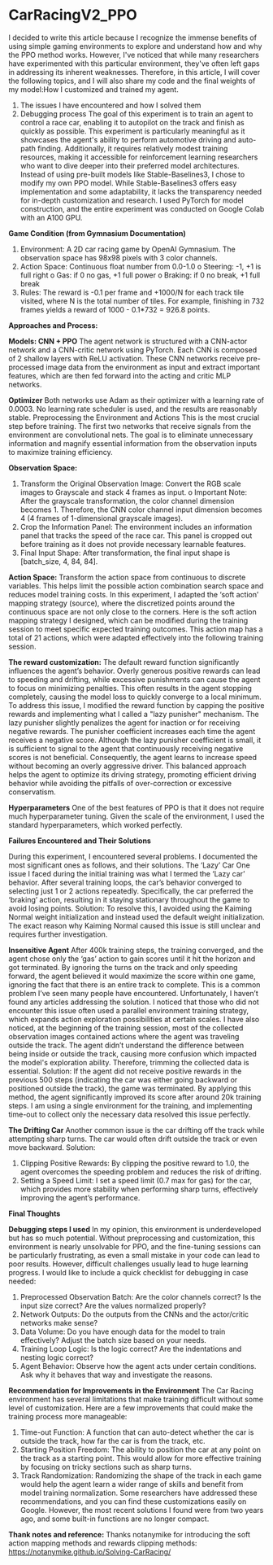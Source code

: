 # CarRacingV2_PPO

I decided to write this article because I recognize the immense benefits of using simple gaming environments to explore and understand how and why the PPO method works. However, I've noticed that while many researchers have experimented with this particular environment, they've often left gaps in addressing its inherent weaknesses. Therefore, in this article, I will cover the following topics, and I will also share my code and the final weights of my model:How I customized and trained my agent.
1.	The issues I have encountered and how I solved them
2.	Debugging process
The goal of this experiment is to train an agent to control a race car, enabling it to autopilot on the track and finish as quickly as possible. This experiment is particularly meaningful as it showcases the agent's ability to perform automotive driving and auto-path finding. Additionally, it requires relatively modest training resources, making it accessible for reinforcement learning researchers who want to dive deeper into their preferred model architectures.
Instead of using pre-built models like Stable-Baselines3, I chose to modify my own PPO model. While Stable-Baselines3 offers easy implementation and some adaptability, it lacks the transparency needed for in-depth customization and research. I used PyTorch for model construction, and the entire experiment was conducted on Google Colab with an A100 GPU.

**Game Condition (from Gymnasium Documentation)**
1.	Environment: A 2D car racing game by OpenAI Gymnasium. The observation space has 98x98 pixels with 3 color channels. 
2.	Action Space: Continuous float number from 0.0-1.0
o	Steering: -1, +1 is full right
o	Gas: if 0 no gas, +1 full power
o	Braking: if 0 no break, +1 full break
3.	Rules: The reward is -0.1 per frame and +1000/N for each track tile visited, where N is the total number of tiles. For example, finishing in 732 frames yields a reward of 1000 - 0.1*732 = 926.8 points.
   
****Approaches and Process:****

**Models: CNN + PPO**
The agent network is structured with a CNN-actor network and a CNN-critic network using PyTorch. Each CNN is composed of 2 shallow layers with ReLU activation. These CNN networks receive pre-processed image data from the environment as input and extract important features, which are then fed forward into the acting and critic MLP networks.

**Optimizer**
Both networks use Adam as their optimizer with a learning rate of 0.0003. No learning rate scheduler is used, and the results are reasonably stable.
Preprocessing the Environment and Actions
This is the most crucial step before training. The first two networks that receive signals from the environment are convolutional nets. The goal is to eliminate unnecessary information and magnify essential information from the observation inputs to maximize training efficiency.

**Observation Space:**
1.	Transform the Original Observation Image: Convert the RGB scale images to Grayscale and stack 4 frames as input.
o	Important Note: After the grayscale transformation, the color channel dimension becomes 1. Therefore, the CNN color channel input dimension becomes 4 (4 frames of 1-dimensional grayscale images).
2.	Crop the Information Panel: The environment includes an information panel that tracks the speed of the race car. This panel is cropped out before training as it does not provide necessary learnable features.
3.	Final Input Shape: After transformation, the final input shape is [batch_size, 4, 84, 84].
   
**Action Space:**
Transform the action space from continuous to discrete variables. This helps limit the possible action combination search space and reduces model training costs. In this experiment, I adapted the ‘soft action’ mapping strategy (source), where the discretized points around the continuous space are not only close to the corners. Here is the soft action mapping strategy I designed, which can be modified during the training session to meet specific expected training outcomes. This action map has a total of 21 actions, which were adapted effectively into the following training session.

**The reward customization:**
The default reward function significantly influences the agent’s behavior. Overly generous positive rewards can lead to speeding and drifting, while excessive punishments can cause the agent to focus on minimizing penalties. This often results in the agent stopping completely, causing the model loss to quickly converge to a local minimum. To address this issue, I modified the reward function by capping the positive rewards and implementing what I called a "lazy punisher" mechanism.
The lazy punisher slightly penalizes the agent for inaction or for receiving negative rewards. The punisher coefficient increases each time the agent receives a negative score. Although the lazy punisher coefficient is small, it is sufficient to signal to the agent that continuously receiving negative scores is not beneficial. Consequently, the agent learns to increase speed without becoming an overly aggressive driver.
This balanced approach helps the agent to optimize its driving strategy, promoting efficient driving behavior while avoiding the pitfalls of over-correction or excessive conservatism.

**Hyperparameters**
One of the best features of PPO is that it does not require much hyperparameter tuning. Given the scale of the environment, I used the standard hyperparameters, which worked perfectly.

**Failures Encountered and Their Solutions**

During this experiment, I encountered several problems. I documented the most significant ones as follows, and their solutions.
The ‘Lazy’ Car
One issue I faced during the initial training was what I termed the ‘Lazy car’ behavior. After several training loops, the car’s behavior converged to selecting just 1 or 2 actions repeatedly. Specifically, the car preferred the ‘braking’ action, resulting in it staying stationary throughout the game to avoid losing points.
Solution: To resolve this, I avoided using the Kaiming Normal weight initialization and instead used the default weight initialization. The exact reason why Kaiming Normal caused this issue is still unclear and requires further investigation.

**Insensitive Agent**
After 400k training steps, the training converged, and the agent chose only the ‘gas’ action to gain scores until it hit the horizon and got terminated. By ignoring the turns on the track and only speeding forward, the agent believed it would maximize the score within one game, ignoring the fact that there is an entire track to complete. 
This is a common problem I’ve seen many people have encountered. Unfortunately, I haven’t found any articles addressing the solution. I noticed that those who did not encounter this issue often used a parallel environment training strategy, which expands action exploration possibilities at certain scales. I have also noticed, at the beginning of the training session, most of the collected observation images contained actions where the agent was traveling outside the track. The agent didn’t understand the difference between being inside or outside the track, causing more confusion which impacted the model's exploration ability. Therefore, trimming the collected data is essential.
Solution: If the agent did not receive positive rewards in the previous 500 steps (indicating the car was either going backward or positioned outside the track), the game was terminated. By applying this method, the agent significantly improved its score after around 20k training steps. I am using a single environment for the training, and implementing time-out to collect only the necessary data resolved this issue perfectly. 

**The Drifting Car**
Another common issue is the car drifting off the track while attempting sharp turns. The car would often drift outside the track or even move backward.
Solution:
1.	Clipping Positive Rewards: By clipping the positive reward to 1.0, the agent overcomes the speeding problem and reduces the risk of drifting.
2.	Setting a Speed Limit: I set a speed limit (0.7 max for gas) for the car, which provides more stability when performing sharp turns, effectively improving the agent’s performance.

**Final Thoughts**

**Debugging steps I used**
In my opinion, this environment is underdeveloped but has so much potential. Without preprocessing and customization, this environment is nearly unsolvable for PPO, and the fine-tuning sessions can be particularly frustrating, as even a small mistake in your code can lead to poor results. However, difficult challenges usually lead to huge learning progress. I would like to include a quick checklist for debugging in case needed:
1.	Preprocessed Observation Batch: Are the color channels correct? Is the input size correct? Are the values normalized properly?
2.	Network Outputs: Do the outputs from the CNNs and the actor/critic networks make sense?
3.	Data Volume: Do you have enough data for the model to train effectively? Adjust the batch size based on your needs.
4.	Training Loop Logic: Is the logic correct? Are the indentations and nesting logic correct?
5.	Agent Behavior: Observe how the agent acts under certain conditions. Ask why it behaves that way and investigate the reasons.
   
**Recommendation for Improvements in the Environment**
The Car Racing environment has several limitations that make training difficult without some level of customization. Here are a few improvements that could make the training process more manageable:
1.	Time-out Function: A function that can auto-detect whether the car is outside the track, how far the car is from the track, etc.
2.	Starting Position Freedom: The ability to position the car at any point on the track as a starting point. This would allow for more effective training by focusing on tricky sections such as sharp turns.
3.	Track Randomization: Randomizing the shape of the track in each game would help the agent learn a wider range of skills and benefit from model training normalization.
Some researchers have addressed these recommendations, and you can find these customizations easily on Google. However, the most recent solutions I found were from two years ago, and some built-in functions are no longer compact.
	
**Thank notes and reference:**
Thanks notanymike for introducing the soft action mapping methods and rewards clipping methods: https://notanymike.github.io/Solving-CarRacing/

